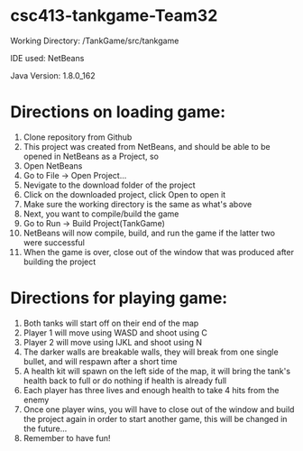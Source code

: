 # csc413-tankgame-Team32
Working Directory: /TankGame/src/tankgame

IDE used: NetBeans

Java Version: 1.8.0_162

# Directions on loading game:
1. Clone repository from Github
2. This project was created from NetBeans, and should be able to be opened in NetBeans as a Project, so
3. Open NetBeans
4. Go to File -> Open Project...
5. Nevigate to the download folder of the project
6. Click on the downloaded project, click Open to open it
7. Make sure the working directory is the same as what's above
8. Next, you want to compile/build the game
9. Go to Run -> Build Project(TankGame)
10. NetBeans will now compile, build, and run the game if the latter two were successful
11. When the game is over, close out of the window that was produced after building the project

# Directions for playing game:
1. Both tanks will start off on their end of the map
2. Player 1 will move using WASD and shoot using C
3. Player 2 will move using IJKL and shoot using N
4. The darker walls are breakable walls, they will break from one single bullet, and will respawn after a short time
5. A health kit will spawn on the left side of the map, it will bring the tank's health back to full or do nothing if health is already full
6. Each player has three lives and enough health to take 4 hits from the enemy
7. Once one player wins, you will have to close out of the window and build the project again in order to start another game, this will be changed in the future...
8. Remember to have fun!
